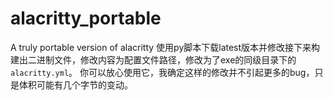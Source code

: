 # alacritty_portable
A truly portable version of alacritty
使用py脚本下载latest版本并修改接下来构建出二进制文件，修改内容为配置文件路径，修改为了exe的同级目录下的`alacritty.yml`。
你可以放心使用它，我确定这样的修改并不引起更多的bug，只是体积可能有几个字节的变动。
